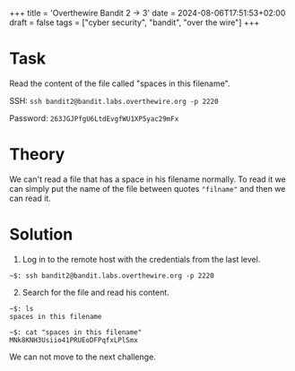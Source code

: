 +++
title = 'Overthewire Bandit 2 -> 3'
date = 2024-08-06T17:51:53+02:00
draft = false
tags = ["cyber security", "bandit", "over the wire"]
+++

# Task 

Read the content of the file called "spaces in this filename".

SSH: `ssh bandit2@bandit.labs.overthewire.org -p 2220`

Password: `263JGJPfgU6LtdEvgfWU1XP5yac29mFx`

# Theory

We can't read a file that has a space in his filename normally. To read it we can simply put the name of the file between quotes `"filname"` and then we can read it.

# Solution

1. Log in to the remote host with the credentials from the last level.

```
~$: ssh bandit2@bandit.labs.overthewire.org -p 2220
```

2. Search for the file and read his content.

```
~$: ls
spaces in this filename

~$: cat "spaces in this filename"
MNk8KNH3Usiio41PRUEoDFPqfxLPlSmx
```

We can not move to the next challenge.

